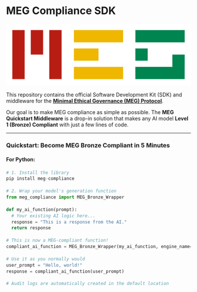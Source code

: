 # MEG Compliance SDK
![MEG Logo](https://github.com/meg-initiative/meg/blob/main/meg_logo.png)

This repository contains the official Software Development Kit (SDK) and middleware for the [**Minimal Ethical Governance (MEG) Protocol**](https://github.com/meg-initiative/meg).

Our goal is to make MEG compliance as simple as possible. The **MEG Quickstart Middleware** is a drop-in solution that makes any AI model **Level 1 (Bronze) Compliant** with just a few lines of code.

---

### Quickstart: Become MEG Bronze Compliant in 5 Minutes

#### For Python:
```python
# 1. Install the library
pip install meg-compliance

# 2. Wrap your model's generation function
from meg_compliance import MEG_Bronze_Wrapper

def my_ai_function(prompt):
  # Your existing AI logic here...
  response = "This is a response from the AI."
  return response

# This is now a MEG-compliant function!
compliant_ai_function = MEG_Bronze_Wrapper(my_ai_function, engine_name="MyAI_v1.0")

# Use it as you normally would
user_prompt = "Hello, world!"
response = compliant_ai_function(user_prompt)

# Audit logs are automatically created in the default location
